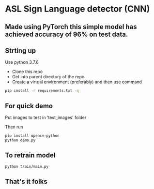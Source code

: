 # ASL Sign Language detector (CNN)

## Made using PyTorch this simple model has achieved accuracy of 96% on test data.

## Strting up

Use python 3.7.6

- Clone this repo
- Get into parent directory of the repo
- Create a virtual environment (preferably) and then use command
```bash
pip install -r requirements.txt -q
```

## For quick demo
Put images to test in 'test_images' folder

Then run
```bash
pip install opencv-python
python demo.py 
```

## To retrain model
```bash
python train/main.py
```

## That's it folks